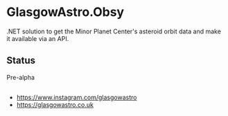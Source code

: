 # GlasgowAstro.Obsy
.NET solution to get the Minor Planet Center's asteroid orbit data and make it available via an API.

## Status
Pre-alpha

##
- https://www.instagram.com/glasgowastro
- https://glasgowastro.co.uk
